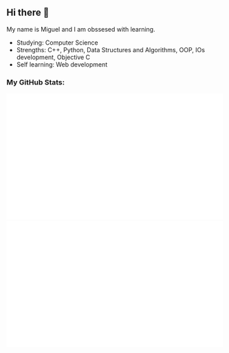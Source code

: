 ## Hi there 👋

My name is Miguel and I am obssesed with learning.
- Studying: Computer Science
- Strengths: C++, Python, Data Structures and Algorithms, OOP, IOs development, Objective C
- Self learning: Web development

### My GitHub Stats:
 <!---<div>
  <img height="180em" width=50% src="https://github-readme-stats.vercel.app/api?username=marriagav&show_icons=true&hide_border=true&&count_private=true&include_all_commits=true&theme=react" />
  <img height="180em" width=49.5% src="https://github-readme-stats.vercel.app/api/top-langs/?username=marriagav&show_icons=true&hide_border=true&layout=compact&langs_count=8&theme=react&count_private=true"/>
</div>-->

<div align="center">

![](https://github.com/marriagav/mystats/blob/master/generated/overview.svg)
![](https://github.com/marriagav/mystats/blob/master/generated/languages.svg)


</div>

